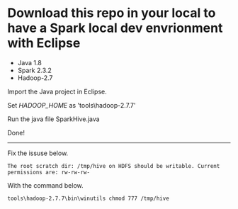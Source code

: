 # Download this repo in your local to have a Spark local dev envrionment with Eclipse

 
- Java 1.8
- Spark 2.3.2
- Hadoop-2.7

Import the Java project in Eclipse.

Set *HADOOP_HOME* as 'tools\hadoop-2.7.7'

Run the java file SparkHive.java

Done!


---------------

Fix the issuse below.
```
The root scratch dir: /tmp/hive on HDFS should be writable. Current permissions are: rw-rw-rw-
```
With the command below.

```
tools\hadoop-2.7.7\bin\winutils chmod 777 /tmp/hive
```